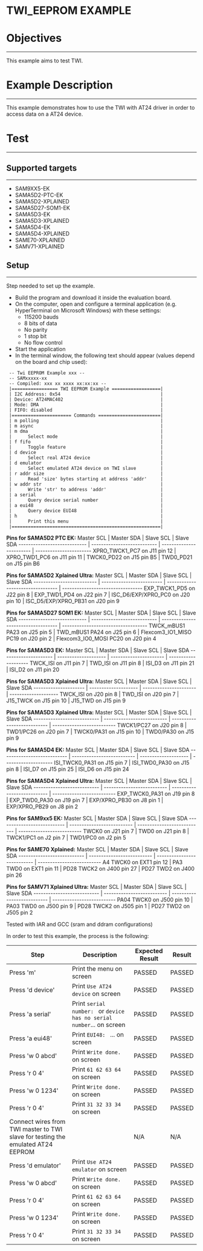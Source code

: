 TWI_EEPROM EXAMPLE
==================

# Objectives
------------
This example aims to test TWI.


# Example Description
---------------------
This example demonstrates how to use the TWI with AT24 driver in order to
access data on a AT24 device.


# Test
------

## Supported targets
--------------------

* SAM9XX5-EK
* SAMA5D2-PTC-EK
* SAMA5D2-XPLAINED
* SAMA5D27-SOM1-EK
* SAMA5D3-EK
* SAMA5D3-XPLAINED
* SAMA5D4-EK
* SAMA5D4-XPLAINED
* SAME70-XPLAINED
* SAMV71-XPLAINED

## Setup
--------
Step needed to set up the example.

* Build the program and download it inside the evaluation board.
* On the computer, open and configure a terminal application (e.g. HyperTerminal
 on Microsoft Windows) with these settings:
	- 115200 bauds
	- 8 bits of data
	- No parity
	- 1 stop bit
	- No flow control
* Start the application
* In the terminal window, the following text should appear (values depend on the
 board and chip used):
```
 -- Twi EEPROM Example xxx --
 -- SAMxxxxx-xx
 -- Compiled: xxx xx xxxx xx:xx:xx --
 |================= TWI EEPROM Example ==================|
 | I2C Address: 0x54                                     |
 | Device: AT24MAC402                                    |
 | Mode: DMA                                             |
 | FIFO: disabled                                        |
 |====================== Commands =======================|
 | m polling                                             |
 | m async                                               |
 | m dma                                                 |
 |      Select mode                                      |
 | f fifo                                                |
 |      Toggle feature                                   |
 | d device                                              |
 |      Select real AT24 device                          |
 | d emulator                                            |
 |      Select emulated AT24 device on TWI slave         |
 | r addr size                                           |
 |      Read 'size' bytes starting at address 'addr'     |
 | w addr str                                            |
 |      Write 'str' to address 'addr'                    |
 | a serial                                              |
 |      Query device serial number                       |
 | a eui48                                               |
 |      Query device EUI48                               |
 | h                                                     |
 |      Print this menu                                  |
 |=======================================================|
```

__Pins for SAMA5D2 PTC EK:__
Master SCL                   | Master SDA                  | Slave SCL                | Slave SDA
---------------------------- | --------------------------- | ------------------------ | -----------------------
XPRO_TWCK1_PC7 on J11 pin 12 | XPRO_TWD1_PC6 on J11 pin 11 | TWCK0_PD22 on J15 pin B5 | TWD0_PD21 on J15 pin B6

__Pins for SAMA5D2 Xplained Ultra:__
Master SCL                 | Master SDA                | Slave SCL                         | Slave SDA
-------------------------- | ------------------------- | --------------------------------- | ---------------------------------
EXP_TWCK1_PD5 on J22 pin 8 | EXP_TWD1_PD4 on J22 pin 7 | ISC_D6/EXP/XPRO_PC0 on J20 pin 10 | ISC_D5/EXP/XPRO_PB31 on J20 pin 9

__Pins for SAMA5D27 SOM1 EK:__
Master SCL                   | Master SDA                  | Slave SCL                           | Slave SDA
---------------------------- | --------------------------- | ----------------------------------- | -----------------------------------
TWCK_mBUS1 PA23 on J25 pin 5 | TWD_mBUS1 PA24 on J25 pin 6 | Flexcom3_IO1_MISO PC19 on J20 pin 2 | Flexcom3_IO0_MOSI PC20 on J20 pin 4

__Pins for SAMA5D3 EK:__
Master SCL            | Master SDA           | Slave SCL              | Slave SDA
--------------------- | -------------------- | ---------------------- | --------------------
TWCK_ISI on J11 pin 7 | TWD_ISI on J11 pin 8 | ISI_D3 on J11 pin 21   | ISI_D2 on J11 pin 20

__Pins for SAMA5D3 Xplained Ultra:__
Master SCL            | Master SDA           | Slave SCL              | Slave SDA
--------------------- | -------------------- | ---------------------- | --------------------
TWCK_ISI on J20 pin 8 | TWD_ISI on J20 pin 7 | J15_TWCK on J15 pin 10 | J15_TWD on J15 pin 9

__Pins for SAMA5D3 Xplained Ultra:__
Master SCL                  | Master SDA                 | Slave SCL                   | Slave SDA
--------------------------- | -------------------------- | --------------------------- | --------------------------
TWCK1/PC27 on J20 pin 8     | TWD1/PC26 on J20 pin 7     | TWCK0/PA31 on J15 pin 10    | TWD0/PA30 on J15 pin 9

__Pins for SAMA5D4 EK:__
Master SCL                  | Master SDA                 | Slave SCL            | Slave SDA
--------------------------- | -------------------------- | -------------------- | --------------------
ISI_TWCK0_PA31 on J15 pin 7 | ISI_TWD0_PA30 on J15 pin 8 | ISI_D7 on J15 pin 25 | ISI_D6 on J15 pin 24

__Pins for SAMA5D4 Xplained Ultra:__
Master SCL                  | Master SDA                 | Slave SCL                   | Slave SDA
--------------------------- | -------------------------- | --------------------------- | --------------------------
EXP_TWCK0_PA31 on J19 pin 8 | EXP_TWD0_PA30 on J19 pin 7 | EXP/XPRO_PB30 on J8 pin 1 | EXP/XPRO_PB29 on J8 pin 2

__Pins for SAM9xx5 EK:__
Master SCL                  | Master SDA                 | Slave SCL                   | Slave SDA
--------------------------- | -------------------------- | --------------------------- | --------------------------
TWCK0 on J21 pin 7          | TWD0 on J21 pin 8          | TWCK1/PC1 on J2 pin 7       | TWD1/PC0 on J2 pin 5

__Pins for SAME70 Xplained:__
Master SCL                  | Master SDA                 | Slave SCL                   | Slave SDA
--------------------------- | -------------------------- | --------------------------- | --------------------------
A4 TWCK0 on EXT1 pin 12     | PA3 TWD0 on EXT1 pin 11    | PD28 TWCK2 on J400 pin 27   | PD27 TWD2 on J400 pin 26

__Pins for SAMV71 Xplained Ultra:__
Master SCL                  | Master SDA                 | Slave SCL                   | Slave SDA
--------------------------- | -------------------------- | --------------------------- | --------------------------
PA04 TWCK0 on J500 pin 10   | PA03 TWD0 on J500 pin 9    | PD28 TWCK2 on J505 pin 1    | PD27 TWD2 on J505 pin 2

Tested with IAR and GCC (sram and ddram configurations)

In order to test this example, the process is the following:

Step | Description | Expected Result | Result
-----|-------------|-----------------|-------
Press 'm' | Print the menu on screen | PASSED | PASSED
Press 'd device' | Print `Use AT24 device` on screen | PASSED | PASSED
Press 'a serial' | Print `serial number: ` or `device has no serial number`... on screen | PASSED | PASSED
Press 'a eui48' | Print `EUI48: ` ... on screen | PASSED | PASSED
Press 'w 0 abcd' | Print `Write done.` on screen | PASSED | PASSED
Press 'r 0 4' | Print `61 62 63 64` on screen | PASSED | PASSED
Press 'w 0 1234' | Print `Write done.` on screen | PASSED | PASSED
Press 'r 0 4' | Print `31 32 33 34` on screen | PASSED | PASSED
Connect wires from TWI master to TWI slave for testing the emulated AT24 EEPROM | | N/A | N/A
Press 'd emulator' | Print `Use AT24 emulator` on screen | PASSED | PASSED
Press 'w 0 abcd' | Print `Write done.` on screen | PASSED | PASSED
Press 'r 0 4' | Print `61 62 63 64` on screen | PASSED | PASSED
Press 'w 0 1234' | Print `Write done.` on screen | PASSED | PASSED
Press 'r 0 4' | Print `31 32 33 34` on screen | PASSED | PASSED
